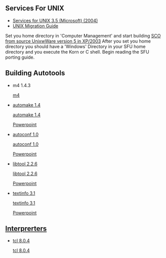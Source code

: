 <h2>Services For UNIX</h2>
<ul>
<li><a target="_self" href="https://archive.org/details/cdrom-services-unix-3.5-microsoft-2004">Services for UNIX 3.5 (Microsoft) (2004)</a></li>
<li><a target="_self" href="https://archive.org/details/microsoftunixapp0000unse">UNIX Migration Guide</a></li>
</ul>

<p>Set you home directory in 'Computer Management' and start building <a target="_self" href="https://www.sco.com/skunkware/">SCO from source UnixwWare version 5 in XP/2003</a>
After you set you home directory you should have a 'Windows' Directory in your SFU home directory and you execute the Korn or C shell. Begin reading the SFU porting guide.</p>

<h2>Building Autotools</h2>
<ul>
<li><p>m4 1.4.3</p><a target="_self" href="https://www.gnu.org/software/m4/">m4</li>
<li><p>automake 1.4</p><a target="_self" href="">automake 1.4 </p><p><a target="_self" href="">Powerpoint</p></li>
<li><p>autoconf 1.0</p><a target="_self" href="">autoconf 1.0 </p><p><a target="_self" href="">Powerpoint</p></li>
<li><p>libtool 2.2.6</p><a target="_self" href="">libtool 2.2.6 </p><p><a target="_self" href="">Powerpoint</p></li>
<li><p>textinfo 3.1</p><a target="_self" href="https://www.gnu.org/software/texinfo/">textinfo 3.1 </p><p><a target="_self" href="">Powerpoint</p></li>
</ul>
<h2>Interprerters</h2>
<ul>
<li><p>tcl 8.0.4</p><a target="_self" href="">tcl 8.0.4</li>
